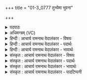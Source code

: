 +++
title = "01-3_0777 तुभ्येमा भुवना"

+++
<details><summary>पदपाठः</summary>

तु꣡भ्य꣢꣯। इ꣡मा꣢। भु꣡व꣢꣯ना। क꣣वे। महिम्ने꣢। सो꣣म। तस्थिरे। तु꣡भ्य꣢꣯म्। धा꣣वन्ति। धेन꣡वः꣢। ७७७।
</details>

<details><summary>अधिमन्त्रम् (VC)</summary>

- पवमानः सोमः
- जमदग्निर्भार्गवः
- गायत्री
- षड्जः
</details>

<details><summary>हिन्दी : आचार्य रामनाथ वेदालंकार - विषयः</summary>

अगले मन्त्र में सोम जगदीश्वर की महिमा का वर्णन है।
</details>

<details><summary>हिन्दी : आचार्य रामनाथ वेदालंकार - पदार्थः</summary>

पदार्थान्वयभाषाः -  हे(कवे)मेधावी,दूरदर्शी(सोम)जगदीश्वर! (इमा भुवना)ये लोक-लोकान्तर(तुभ्य)आपकी ही पूजा के लिए(महिम्ने तस्थिरे)महिमावान् हुए हैं।(तुभ्यम्)आपकी ही पूजा के लिए(धेनवः)गौएँ,मेघ-मालाएँ और सूर्यकिरणें(धावन्ति)दौड़ लगा रही हैं ॥३॥
</details>

<details><summary>हिन्दी : आचार्य रामनाथ वेदालंकार - भावार्थः</summary>

भावार्थभाषाः -  इस विशाल ब्रह्माण्ड में सूर्य,चाँद,तारे,भूमि,ऋतुएँ,नदियाँ,समुद्र,मेघ-घटाएँ,गौएँ,घोड़े,मनुष्य,मङ्गल-बुध-बृहस्पति आदि ग्रह सब परमेश्वर की ही महिमा का गान कर रहे हैं ॥३॥
</details>

<details><summary>संस्कृत : आचार्य रामनाथ वेदालंकार - विषयः</summary>

अथ सोमस्य जगदीश्वरस्य महिमानं वर्णयति।
</details>

<details><summary>संस्कृत : आचार्य रामनाथ वेदालंकार - पदार्थः</summary>

पदार्थान्वयभाषाः -  हे(कवे)मेधाविन् क्रान्तदर्शिन्(सोम)जगदीश्वर! (इमा भुवना)इमानि भुवनानि लोकलोकान्तराणि(तुभ्य)तुभ्यम्,त्वत्पूजार्थम् एव।[मकारलोपश्छान्दसः।] (महिम्ने तस्थिरे)महिमवन्ति जातानि।(तुभ्यम्)त्वत्पूजार्थमेव(धेनवः२)गावः मेघमालाः सूर्यदीधितयो वा(धावन्ति)वेगेन गच्छन्ति ॥३॥
</details>

<details><summary>संस्कृत : आचार्य रामनाथ वेदालंकार - भावार्थः</summary>

भावार्थभाषाः -  विशाले ब्रह्माण्डेऽस्मिन् सूर्यश्चन्द्रस्तारका भूमिर्ऋतवो नद्यः समुद्रा मेघघटा धेनवोऽश्वा मनुष्या मङ्गलबुधबृहस्पत्यादयो ग्रहाः सर्वाणि परमेश्वरस्यैव महिमानं गायन्ति ॥३॥
</details>

<details><summary>संस्कृत : आचार्य रामनाथ वेदालंकार - पादटिप्पनी</summary>

टिप्पणी:   २. ऋ० ९।६२।२७ ‘तुभ्य॑मर्षन्ति॒ सिन्ध॑वः’ इति तृतीयः पादः। ३. ‘धेनवः गावः। अथवा धेनवः आदित्यरश्मयः’ इति वि०।
</details>